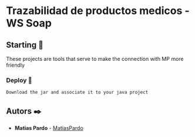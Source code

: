 # Trazabilidad de productos medicos - WS Soap

## Starting 🚀

These projects are tools that serve to make the connection with MP more friendly

### Deploy 🔧
```
Download the jar and associate it to your java project
```

## Autors ✒️


* **Matias Pardo** - [MatiasPardo](https://github.com/matiaspardo)